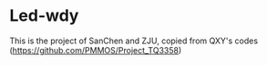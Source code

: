 # Led-wdy
This is the project of SanChen and ZJU, copied from QXY's codes (https://github.com/PMMOS/Project_TQ3358)
